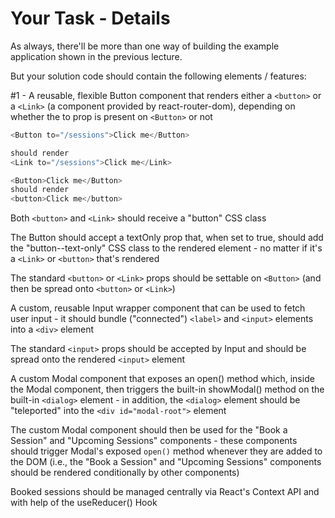 # Your Task - Details

As always, there'll be more than one way of building the example application shown in the previous lecture.

But your solution code should contain the following elements / features:

#1 - A reusable, flexible Button component that renders either a `<button>` or a `<Link>` (a component provided by react-router-dom), depending on whether the to prop is present on `<Button>` or not

```js
<Button to="/sessions">Click me</Button> 

should render 
<Link to="/sessions">Click me</Link>
```

```js
<Button>Click me</Button> 
should render
<button>Click me</button>
```
Both `<button>` and `<Link>` should receive a "button" CSS class

The Button should accept a textOnly prop that, when set to true, should add the "button--text-only" CSS class to the rendered element - no matter if it's a `<Link>` or `<button>` that's rendered

The standard `<button>` or `<Link>` props should be settable on `<Button>` (and then be spread onto `<button>` or `<Link>`)

A custom, reusable Input wrapper component that can be used to fetch user input - it should bundle ("connected") `<label>` and `<input>` elements into a `<div>` element

The standard `<input>` props should be accepted by Input and should be spread onto the rendered `<input>` element

A custom Modal component that exposes an open() method which, inside the Modal component, then triggers the built-in showModal() method on the built-in `<dialog>` element - in addition, the `<dialog>` element should be "teleported" into the `<div id="modal-root">` element

The custom Modal component should then be used for the "Book a Session" and "Upcoming Sessions" components - these components should trigger Modal's exposed `open()` method whenever they are added to the DOM (i.e., the "Book a Session" and "Upcoming Sessions" components should be rendered conditionally by other components)

Booked sessions should be managed centrally via React's Context API and with help of the useReducer() Hook